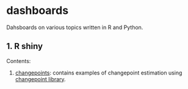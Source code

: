 # dashboards
Dahsboards on various topics written in R and Python.


## 1. R shiny

Contents: 

1. [changepoints](https://alxndrdiaz.shinyapps.io/changepoints/?_ga=2.197390831.1911206379.1626745306-45364285.1626745306): contains examples of changepoint estimation using [changepoint library](https://github.com/rkillick/changepoint).
